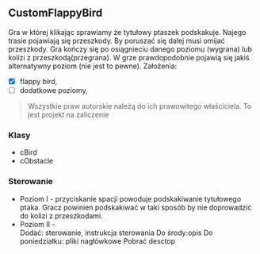 ## CustomFlappyBird
Gra w której klikając sprawiamy że tytułowy ptaszek podskakuje. Najego trasie pojawiają się przeszkody. By poruszać się dalej musi omijać przeszkody. Gra kończy się po osiągnieciu danego poziomu (wygrana) lub kolizi z przeszkodą(przegrana). W grze prawdopodobnie pojawią się jakiś alternatywny poziom (nie jest to pewne).
Założenia:
- [x] flappy bird,
- [ ] dodatkowe poziomy,
>Wszystkie praw autorskie należą do ich prawowitego właściciela. To jest projekt na zaliczenie

### Klasy 
- cBird
- cObstacle

### Sterowanie
- Poziom I - przyciskanie spacji powoduje podskakiwanie tytułowego ptaka. Gracz powinien podskakiwać w taki sposób by nie doprowadzić do kolizi z przeszkodami.
- Poziom II -  
Dodać: sterowanie, instrukcja sterowania
Do środy:opis
Do poniedziałku: pliki nagłówkowe
Pobrać desctop
